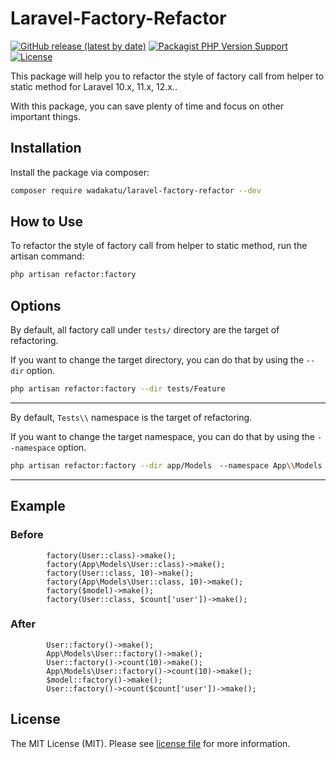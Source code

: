 # Laravel-Factory-Refactor

[![GitHub release (latest by date)](https://img.shields.io/github/v/release/wadakatu/laravel-factory-refactor?label=packagist)](https://packagist.org/packages/wadakatu/laravel-factory-refactor)
[![Packagist PHP Version Support](https://img.shields.io/packagist/php-v/wadakatu/laravel-factory-refactor)](https://packagist.org/packages/wadakatu/laravel-factory-refactor)
[![License](https://img.shields.io/badge/license-MIT-blue.svg)](https://github.com/wadakatu/laravel-factory-refactor/blob/main/LICENSE)

This package will help you to refactor the style of factory call from helper to static method for Laravel 10.x, 11.x, 12.x..

With this package, you can save plenty of time and focus on other important things.

## Installation

Install the package via composer:

```bash
composer require wadakatu/laravel-factory-refactor --dev
```

## How to Use

To refactor the style of factory call from helper to static method, run the artisan command:

```bash
php artisan refactor:factory
```

## Options

By default, all factory call under `tests/` directory are the target of refactoring.

If you want to change the target directory, you can do that by using the `--dir` option.

```bash
php artisan refactor:factory --dir tests/Feature
```

---

By default, `Tests\\` namespace is the target of refactoring.

If you want to change the target namespace, you can do that by using the `--namespace` option.

```bash
php artisan refactor:factory --dir app/Models　--namespace App\\Models
```

---

## Example

### Before
```phpt
        factory(User::class)->make();
        factory(App\Models\User::class)->make();
        factory(User::class, 10)->make();
        factory(App\Models\User::class, 10)->make();
        factory($model)->make();
        factory(User::class, $count['user'])->make();
```
### After
```phpt
        User::factory()->make();
        App\Models\User::factory()->make();
        User::factory()->count(10)->make();
        App\Models\User::factory()->count(10)->make();
        $model::factory()->make();
        User::factory()->count($count['user'])->make();
```

## License

The MIT License (MIT). Please see [license file](LICENSE.md) for more information.
